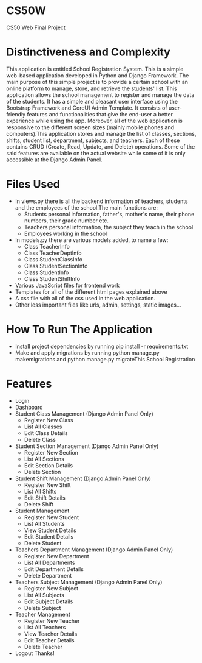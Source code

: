 # CS50W
CS50 Web Final Project
# Distinctiveness and Complexity
This application is entitled School Registration System. This is a simple web-based application developed in Python and Django Framework. The main purpose of this simple project is to provide a certain school with an online platform to manage, store, and retrieve the students' list. This application allows the school management to register and manage the data of the students. It has a simple and pleasant user interface using the Bootstrap Framework and CoreUI Admin Template. It consists of user-friendly features and functionalities that give the end-user a better experience while using the app. Moreover, all of the web application is responsive to the different screen sizes (mainly mobile phones and computers).This application stores and manage the list of classes, sections, shifts, student list, department, subjects, and teachers. Each of these contains CRUD (Create, Read, Update, and Delete) operations. Some of the said features are available on the actual website while some of it is only accessible at the Django Admin Panel.
# Files Used
- In views.py there is all the backend information of teachers, students and the employees of the school.The main functions are:
  - Students personal information, father's, mother's name, their phone numbers, their grade number etc.
  - Teachers personal information, the subject they teach in the school
  - Employees working in the school
- In models.py there are various models added, to name a few:
  - Class TeacherInfo
  - Class TeacherDeptInfo
  - Class StudentClassInfo
  - Class StudentSectionInfo
  - Class StudentInfo
  - Class StudentShiftInfo
- Various JavaScript files for frontend work
- Templates for all of the different html pages explained above 
- A css file with all of the css used in the web application. 
- Other less important files like urls, admin, settings, static images...
# How To Run The Application
- Install project dependencies by running pip install -r requirements.txt
- Make and apply migrations by running python manage.py makemigrations and python manage.py migrateThis School Registration 
# Features
- Login
- Dashboard
- Student Class Management (Django Admin Panel Only)
  - Register New Class
  - List All Classes
  - Edit Class Details
  - Delete Class
- Student Section Management (Django Admin Panel Only)
  - Register New Section
  - List All Sections
  - Edit Section Details
  - Delete Section
-  Student Shift Management (Django Admin Panel Only)
   -  Register New Shift
   -  List All Shifts
   -  Edit Shift Details
   -  Delete Shift
 -  Student Management
    - Register New Student
    - List All Students
    - View Student Details
    - Edit Student Details
    - Delete Student
 -  Teachers Department Management (Django Admin Panel Only)
     -  Register New Department
     -  List All Departments
     -  Edit Department Details
     -  Delete Department
 -  Teachers Subject Management (Django Admin Panel Only)
     -  Register New Subject
     -  List All Subjects
     -  Edit Subject Details
     -  Delete Subject
 -  Teacher Management
     -   Register New Teacher
     -  List All Teachers
     -  View Teacher Details
     -  Edit Teacher Details
     -  Delete Teacher
 -  Logout
Thanks!
